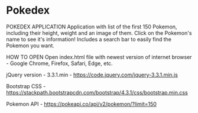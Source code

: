# Pokedex
POKEDEX APPLICATION
Application with list of the first 150 Pokemon, including their height, weight and an image of them. Click on the Pokemon's name to see it's information! Includes a search bar to easily find the Pokemon you want.

HOW TO OPEN
Open index.html file with newest version of internet browser - Google Chrome, Firefox, Safari, Edge, etc.

jQuery version - 3.3.1.min - https://code.jquery.com/jquery-3.3.1.min.js

Bootstrap CSS - https://stackpath.bootstrapcdn.com/bootstrap/4.3.1/css/bootstrap.min.css

Pokemon API - https://pokeapi.co/api/v2/pokemon/?limit=150
